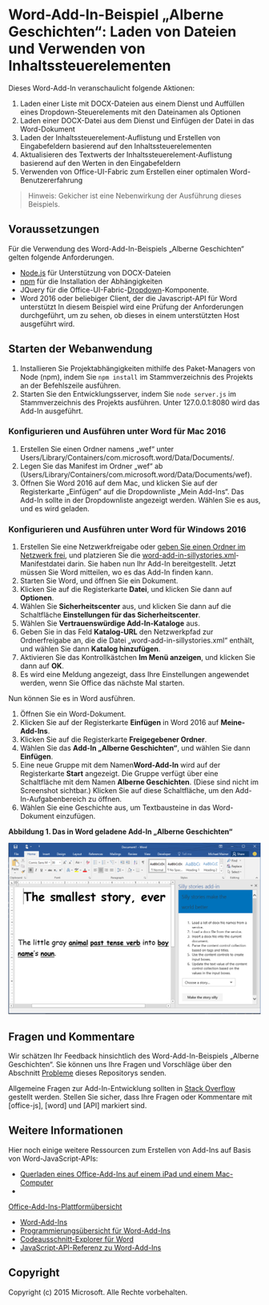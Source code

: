 # <a name="silly-stories-word-add-in-sample-load-files-and-use-content-controls"></a>Word-Add-In-Beispiel „Alberne Geschichten“: Laden von Dateien und Verwenden von Inhaltssteuerelementen

Dieses Word-Add-In veranschaulicht folgende Aktionen:

1. Laden einer Liste mit DOCX-Dateien aus einem Dienst und Auffüllen eines Dropdown-Steuerelements mit den Dateinamen als Optionen
2. Laden einer DOCX-Datei aus dem Dienst und Einfügen der Datei in das Word-Dokument
3. Laden der Inhaltssteuerelement-Auflistung und Erstellen von Eingabefeldern basierend auf den Inhaltssteuerelementen
4. Aktualisieren des Textwerts der Inhaltssteuerelement-Auflistung basierend auf den Werten in den Eingabefeldern
5. Verwenden von Office-UI-Fabric zum Erstellen einer optimalen Word-Benutzererfahrung

> Hinweis: Gekicher ist eine Nebenwirkung der Ausführung dieses Beispiels.

## <a name="prerequisites"></a>Voraussetzungen

Für die Verwendung des Word-Add-In-Beispiels „Alberne Geschichten“ gelten folgende Anforderungen.

* [Node.js](https://nodejs.org) für Unterstützung von DOCX-Dateien
* [npm](https://www.npmjs.com/) für die Installation der Abhängigkeiten
* JQuery für die Office-UI-Fabric-[Dropdown](dev.office.com/fabric/components/dropdown)-Komponente.
* Word 2016 oder beliebiger Client, der die Javascript-API für Word unterstützt In diesem Beispiel wird eine Prüfung der Anforderungen durchgeführt, um zu sehen, ob dieses in einem unterstützten Host ausgeführt wird.

## <a name="start-the-web-application"></a>Starten der Webanwendung

1. Installieren Sie Projektabhängigkeiten mithilfe des Paket-Managers von Node (npm), indem Sie ```npm install``` im Stammverzeichnis des Projekts an der Befehlszeile ausführen.
2. Starten Sie den Entwicklungsserver, indem Sie ```node server.js``` im Stammverzeichnis des Projekts ausführen. Unter 127.0.0.1:8080 wird das Add-In ausgeführt.

### <a name="configure-and-run-on-word-for-mac-2016"></a>Konfigurieren und Ausführen unter Word für Mac 2016

1. Erstellen Sie einen Ordner namens „wef“ unter Users/Library/Containers/com.microsoft.word/Data/Documents/.
2. Legen Sie das Manifest im Ordner „wef“ ab (Users/Library/Containers/com.microsoft.word/Data/Documents/wef).
3. Öffnen Sie Word 2016 auf dem Mac, und klicken Sie auf der Registerkarte „Einfügen“ auf die Dropdownliste „Mein Add-Ins“. Das Add-In sollte in der Dropdownliste angezeigt werden. Wählen Sie es aus, und es wird geladen.

### <a name="configure-and-run-on-word-for-windows-2016"></a>Konfigurieren und Ausführen unter Word für Windows 2016

1. Erstellen Sie eine Netzwerkfreigabe oder [geben Sie einen Ordner im Netzwerk frei](https://technet.microsoft.com/en-us/library/cc770880.aspx), und platzieren Sie die [word-add-in-sillystories.xml](word-add-in-sillystories.xml)-Manifestdatei darin. Sie haben nun Ihr Add-In bereitgestellt. Jetzt müssen Sie Word mitteilen, wo es das Add-In finden kann.
2. Starten Sie Word, und öffnen Sie ein Dokument.
3. Klicken Sie auf die Registerkarte **Datei**, und klicken Sie dann auf **Optionen**.
4. Wählen Sie **Sicherheitscenter** aus, und klicken Sie dann auf die Schaltfläche **Einstellungen für das Sicherheitscenter**.
5. Wählen Sie **Vertrauenswürdige Add-In-Kataloge** aus.
6. Geben Sie in das Feld **Katalog-URL** den Netzwerkpfad zur Ordnerfreigabe an, die die Datei „word-add-in-sillystories.xml“ enthält, und wählen Sie dann **Katalog hinzufügen**.
7. Aktivieren Sie das Kontrollkästchen **Im Menü anzeigen**, und klicken Sie dann auf **OK**.
8. Es wird eine Meldung angezeigt, dass Ihre Einstellungen angewendet werden, wenn Sie Office das nächste Mal starten. 

Nun können Sie es in Word ausführen. 

1. Öffnen Sie ein Word-Dokument. 
2. Klicken Sie auf der Registerkarte **Einfügen** in Word 2016 auf **Meine-Add-Ins**. 
3. Klicken Sie auf die Registerkarte **Freigegebener Ordner**.
4. Wählen Sie das **Add-In „Alberne Geschichten“**, und wählen Sie dann **Einfügen**.
5. Eine neue Gruppe mit dem Namen**Word-Add-In** wird auf der Registerkarte **Start** angezeigt. Die Gruppe verfügt über eine Schaltfläche mit dem Namen **Alberne Geschichten**. (Diese sind nicht im Screenshot sichtbar.) Klicken Sie auf diese Schaltfläche, um den Add-In-Aufgabenbereich zu öffnen.
6. Wählen Sie eine Geschichte aus, um Textbausteine in das Word-Dokument einzufügen.

__Abbildung 1. Das in Word geladene Add-In „Alberne Geschichten“__

![Abbildung der Word-Anwendung mit geladenem Add-In „Alberne Geschichten“](./readme-images/sillystoriesUI.PNG)

## <a name="questions-and-comments"></a>Fragen und Kommentare

Wir schätzen Ihr Feedback hinsichtlich des Word-Add-In-Beispiels „Alberne Geschichten“. Sie können uns Ihre Fragen und Vorschläge über den Abschnitt [Probleme](https://github.com/OfficeDev/Word-Add-in-SIllyStories/issues) dieses Repositorys senden.

Allgemeine Fragen zur Add-In-Entwicklung sollten in [Stack Overflow](http://stackoverflow.com/questions/tagged/Office365+API) gestellt werden. Stellen Sie sicher, dass Ihre Fragen oder Kommentare mit [office-js], [word] und [API] markiert sind.

## <a name="learn-more"></a>Weitere Informationen

Hier noch einige weitere Ressourcen zum Erstellen von Add-Ins auf Basis von Word-JavaScript-APIs:

* [Querladen eines Office-Add-Ins auf einem iPad und einem Mac-Computer](http://dev.office.com/docs/add-ins/testing/sideload-an-office-add-in-on-ipad-and-mac)
* 

  [Office-Add-Ins-Plattformübersicht](https://msdn.microsoft.com/EN-US/library/office/jj220082.aspx)
* [Word-Add-Ins](https://github.com/OfficeDev/office-js-docs/blob/master/word/word-add-ins.md)
* [Programmierungsübersicht für Word-Add-Ins](https://github.com/OfficeDev/office-js-docs/blob/master/word/word-add-ins-programming-guide.md)
* [Codeausschnitt-Explorer für Word](http://officesnippetexplorer.azurewebsites.net/#/snippets/word)
* [JavaScript-API-Referenz zu Word-Add-Ins](https://github.com/OfficeDev/office-js-docs/tree/master/word/word-add-ins-javascript-reference)

## <a name="copyright"></a>Copyright
Copyright (c) 2015 Microsoft. Alle Rechte vorbehalten.
